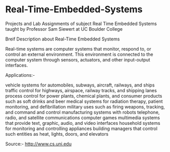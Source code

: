 # Real-Time-Embedded-Systems

Projects and Lab Assignments of subject Real Time Embedded Systems taught by Professor Sam Siewert at UC Boulder College

Breif Description about Real-Time Embedded Systems

Real-time systems are computer systems that monitor, respond to, or control an external environment. 
This environment is connected to the computer system through sensors, actuators, and other input-output interfaces.

Applications:-

vehicle systems for automobiles, subways, aircraft, railways, and ships
traffic control for highways, airspace, railway tracks, and shipping lanes
process control for power plants, chemical plants, and consumer products such as soft drinks and beer
medical systems for radiation therapy, patient monitoring, and defibrillation
military uses such as firing weapons, tracking, and command and control
manufacturing systems with robots
telephone, radio, and satellite communications
computer games
multimedia systems that provide text, graphic, audio, and video interfaces
household systems for monitoring and controlling appliances
building managers that control such entities as heat, lights, doors, and elevators

Source:- http://www.cs.uni.edu
